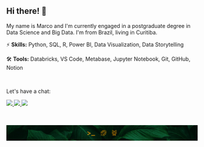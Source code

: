 ## Hi there! 🍃

My name is Marco and I'm currently engaged in a postgraduate degree in Data Science and Big Data. I'm from Brazil, living in Curitiba.

⚡ __Skills:__ Python, SQL, R, Power BI, Data Visualization, Data Storytelling

🛠️ __Tools:__ Databricks, VS Code, Metabase, Jupyter Notebook, Git, GitHub, Notion

<br/>

Let's have a chat:

<a href="https://www.linkedin.com/in/marconasg/" alt="LinkedIn">
    <img src="https://img.shields.io/badge/-Linkedin-01402E?style=for-the-badge&logo=LinkedIn&logoColor=FFFFFF&link=https://www.linkedin.com/in/marconasg/"/>
</a>
<a href="https://www.instagram.com/marconasg/" alt="Instagram">
    <img src="https://img.shields.io/badge/-Instagram-01402E?style=for-the-badge&logo=Instagram&logoColor=FFFFFF&link=https://www.instagram.com/marconasg"/>
</a>
<a href="mailto:marko.nasg@gmail.com" alt="Gmail">
    <img src="https://img.shields.io/badge/-Gmail-01402E?style=for-the-badge&logo=Gmail&logoColor=FFFFFF&link=mailto:marko.nasg@gmail.com"/>
</a>

<br><br/>
![](assets/profile-bottom.jpg)
